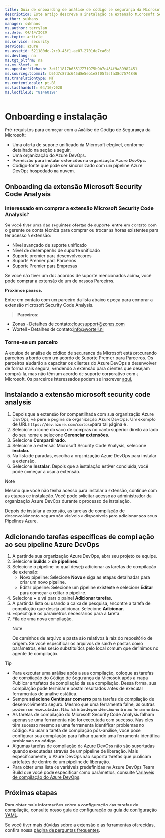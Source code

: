 ```yaml
---
title: Guia de onboarding de análise de código de segurança da Microsoft
description: Este artigo descreve a instalação da extensão Microsoft Security Code Analysis
author: sukhans
manager: sukhans
ms.author: terrylan
ms.date: 04/14/2020
ms.topic: article
ms.service: security
services: azure
ms.assetid: 521180dc-2cc9-43f1-ae87-2701de7ca6b8
ms.devlang: na
ms.tgt_pltfrm: na
ms.workload: na
ms.openlocfilehash: 3ef111817b6351277f975b9b7e454f9a89982451
ms.sourcegitcommit: b55d7c87dc645d8e5eb1e8f05f5afa38d7574846
ms.translationtype: MT
ms.contentlocale: pt-BR
ms.lasthandoff: 04/16/2020
ms.locfileid: "81460198"
---
```

# <a name="onboarding-and-installing"></a>Onboarding e instalação

Pré-requisitos para começar com a Análise de Código de Segurança da Microsoft:

- Uma oferta de suporte unificado da Microsoft elegível, conforme detalhado na seção a seguir.
- Uma organização do Azure DevOps.
- Permissão para instalar extensões na organização Azure DevOps.
- Código-fonte que pode ser sincronizado com um pipeline Azure DevOps hospedado na nuvem.

## <a name="onboarding-the-microsoft-security-code-analysis-extension"></a>Onboarding da extensão Microsoft Security Code Analysis

### <a name="interested-in-purchasing-the-microsoft-security-code-analysis-extension"></a>Interessado em comprar a extensão Microsoft Security Code Analysis?

Se você tiver uma das seguintes ofertas de suporte, entre em contato com o gerente de conta técnica para comprar ou trocar as horas existentes para ter acesso à extensão:

- Nível avançado de suporte unificado
- Nível de desempenho de suporte unificado
- Suporte premier para desenvolvedores
- Suporte Premier para Parceiros
- Suporte Premier para Empresas

Se você não tiver um dos acordos de suporte mencionados acima, você pode comprar a extensão de um de nossos Parceiros.

**Próximos passos:**

Entre em contato com um parceiro da lista abaixo e peça para comprar a extensão microsoft Security Code Analysis.

>**Parceiros:**

- Zonas - Detalhes de contato:cloudsupport@zones.com
- Wortell – Detalhes de contato:info@wortell.nl

### <a name="become-a-partner"></a>Torne-se um parceiro

A equipe de análise de código de segurança da Microsoft está procurando parceiros a bordo com um acordo de Suporte Premier para Parceiros. Os parceiros ajudarão a capacitar os clientes do Azure DevOps a desenvolver de forma mais segura, vendendo a extensão para clientes que desejam comprá-la, mas não têm um acordo de suporte corporativo com a Microsoft. Os parceiros interessados podem se inscrever [aqui.](http://www.microsoftpartnersupport.com/msrd/opin)

## <a name="installing-the-microsoft-security-code-analysis-extension"></a>Instalando a extensão microsoft security code analysis

1. Depois que a extensão for compartilhada com sua organização Azure DevOps, vá para a página da organização Azure DevOps. Um exemplo de URL `https://dev.azure.com/contoso`para tal página é .
1. Selecione o ícone do saco de compras no canto superior direito ao lado do seu nome e selecione **Gerenciar extensões**.
1. Selecione **Compartilhado**.
1. Selecione a extensão Microsoft Security Code Analysis, selecione **instalar**.
1. Na lista de paradas, escolha a organização Azure DevOps para instalar a extensão.
1. Selecione **Instalar**. Depois que a instalação estiver concluída, você pode começar a usar a extensão.

>[!NOTE]
> Mesmo que você não tenha acesso para instalar a extensão, continue com as etapas de instalação. Você pode solicitar acesso ao administrador da organização Azure DevOps durante o processo de instalação.

Depois de instalar a extensão, as tarefas de compilação de desenvolvimento seguro são visíveis e disponíveis para adicionar aos seus Pipelines Azure.

## <a name="adding-specific-build-tasks-to-your-azure-devops-pipeline"></a>Adicionando tarefas específicas de compilação ao seu pipeline Azure DevOps

1. A partir de sua organização Azure DevOps, abra seu projeto de equipe.
1. Selecione **builds** > **de pipelines**.
1. Selecione o pipeline no qual deseja adicionar as tarefas de compilação de extensão:
   - Novo pipeline: Selecione **Novo** e siga as etapas detalhadas para criar um novo pipeline.
   - Editar pipeline: Selecione um pipeline existente e selecione **Editar** para começar a editar o pipeline.
1. Selecione **+** e vá para o painel **Adicionar tarefas.**
1. A partir da lista ou usando a caixa de pesquisa, encontre a tarefa de compilação que deseja adicionar. Selecione **Adicionar**.
1. Especifique os parâmetros necessários para a tarefa.
1. Fila de uma nova compilação.
   >[!NOTE]
   >Os caminhos de arquivo e pasta são relativos à raiz do repositório de origem. Se você especificar os arquivos de saída e pastas como parâmetros, eles serão substituídos pelo local comum que definimos no agente de compilação.

> [!TIP]
>
> - Para executar uma análise após a sua compilação, coloque as tarefas de compilação do Código de Segurança da Microsoft após a etapa Publicar artefatos de compilação da sua compilação. Dessa forma, sua compilação pode terminar e postar resultados antes de executar ferramentas de análise estática.
> - Sempre **selecione Continuar com erro** para tarefas de compilação de desenvolvimento seguro. Mesmo que uma ferramenta falhe, as outras podem ser executadas. Não há interdependências entre as ferramentas.
> - As tarefas de compilação do Microsoft Security Code Analysis falham apenas se uma ferramenta não for executada com sucesso. Mas eles têm sucesso mesmo se uma ferramenta identificar problemas no código. Ao usar a tarefa de compilação pós-análise, você pode configurar sua compilação para falhar quando uma ferramenta identifica problemas no código.
> - Algumas tarefas de compilação do Azure DevOps não são suportadas quando executadas através de um pipeline de liberação. Mais especificamente, o Azure DevOps não suporta tarefas que publicam artefatos de dentro de um pipeline de liberação.
> - Para obter uma lista de variáveis predefinidas no Azure DevOps Team Build que você pode especificar como parâmetros, consulte [Variáveis de compilação do Azure DevOps](https://docs.microsoft.com/azure/devops/pipelines/build/variables?tabs=batch&view=vsts).

## <a name="next-steps"></a>Próximas etapas

Para obter mais informações sobre a configuração das tarefas de [compilação,](security-code-analysis-customize.md) consulte nosso guia de configuração ou [guia de configuração YAML](yaml-configuration.md).

Se você tiver mais dúvidas sobre a extensão e as ferramentas oferecidas, confira nossa [página de perguntas frequentes](security-code-analysis-faq.md).
